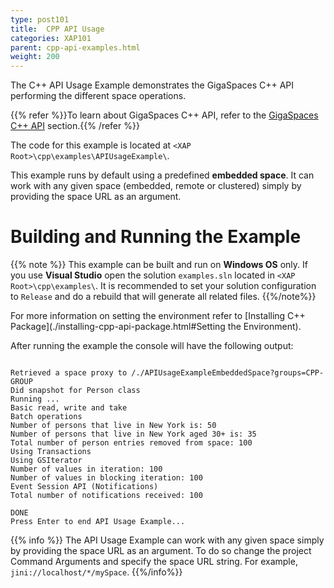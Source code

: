 ```yaml
---
type: post101
title:  CPP API Usage
categories: XAP101
parent: cpp-api-examples.html
weight: 200
---
```







The C++ API Usage Example demonstrates the GigaSpaces C++ API performing the different space operations.

{{% refer %}}To learn about GigaSpaces C++ API, refer to the [GigaSpaces C++ API](./cpp-space-interface.html) section.{{% /refer %}}

The code for this example is located at `<XAP Root>\cpp\examples\APIUsageExample\`.

This example runs by default using a predefined **embedded space**. It can work with any given space (embedded, remote or clustered) simply by providing the space URL as an argument.

# Building and Running the Example

{{% note %}}
This example can be built and run on **Windows OS** only. If you use **Visual Studio** open the solution `examples.sln` located in `<XAP Root>\cpp\examples\`. It is recommended to set your solution configuration to `Release` and do a rebuild that will generate all related files.
{{%/note%}}

For more information on setting the environment refer to [Installing C++ Package](./installing-cpp-api-package.html#Setting the Environment).

After running the example the console will have the following output:


```console

Retrieved a space proxy to /./APIUsageExampleEmbeddedSpace?groups=CPP-GROUP
Did snapshot for Person class
Running ...
Basic read, write and take
Batch operations
Number of persons that live in New York is: 50
Number of persons that live in New York aged 30+ is: 35
Total number of person entries removed from space: 100
Using Transactions
Using GSIterator
Number of values in iteration: 100
Number of values in blocking iteration: 100
Event Session API (Notifications)
Total number of notifications received: 100

DONE
Press Enter to end API Usage Example...

```

{{% info %}}
The API Usage Example can work with any given space simply by providing the space URL as an argument. To do so change the project Command Arguments and specify the space URL string. For example, `jini://localhost/*/mySpace`.
{{%/info%}}
